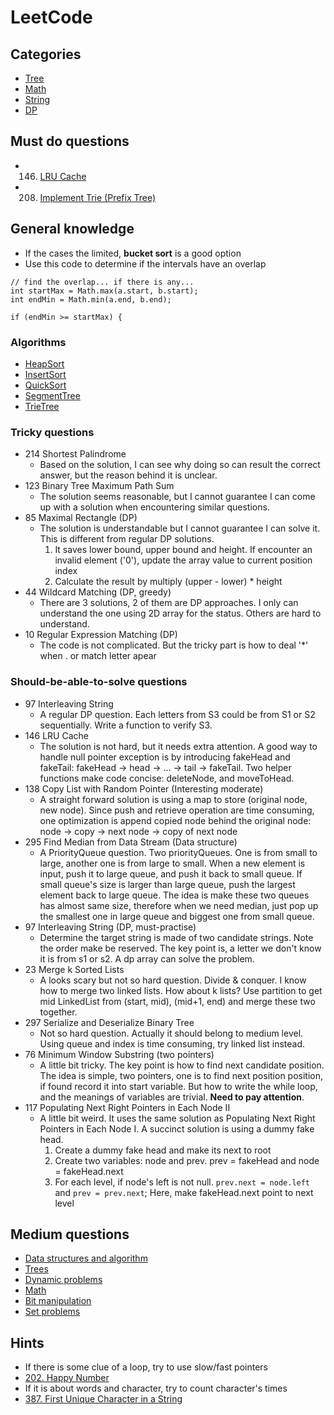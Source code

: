 # LeetCode
## Categories
- [Tree](test/com/leetcode/tree/README.md)
- [Math](test/com/leetcode/math/README.md)
- [String](test/com/leetcode/string/README.md)
- [DP](test/com/leetcode/dp/REAEME.md)

## Must do questions
- 146. [LRU Cache](https://leetcode.com/problems/lru-cache/)
- 208. [Implement Trie (Prefix Tree)](https://leetcode.com/problems/implement-trie-prefix-tree/)


## General knowledge
 * If the cases the limited,  __bucket sort__  is a good option
 * Use this code to determine if the intervals have an overlap
``` 
// find the overlap... if there is any...
int startMax = Math.max(a.start, b.start);
int endMin = Math.min(a.end, b.end);
            
if (endMin >= startMax) {
```

### Algorithms
- [HeapSort](test/com/algorithm/HeapSort.java)
- [InsertSort](test/com/algorithm/InsertSort.java)
- [QuickSort](test/com/algorithm/QuickSort.java)
- [SegmentTree](test/com/algorithm/SegmentTreeRangeSum.java)
- [TrieTree](test/com/algorithm/TrieTree.java)

### Tricky questions
 - 214 Shortest Palindrome 
      - Based on the solution, I can see why doing so can result the correct answer, but the reason behind it is unclear. 
 - 123 Binary Tree Maximum Path Sum
      - The solution seems reasonable, but I cannot guarantee I can come up with a solution when encountering similar questions. 
 - 85 Maximal Rectangle (DP)
      - The solution is understandable but I cannot guarantee I can solve it. This is different from regular DP solutions.
        1. It saves lower bound, upper bound and height. If encounter an invalid element ('0'), update the array value to current position index
        2. Calculate the result by multiply (upper - lower) * height
 - 44 Wildcard Matching (DP, greedy)
  	  - There are 3 solutions, 2 of them are DP approaches. I only can understand the one using 2D array for the status. Others are hard to understand. 
 - 10 Regular Expression Matching (DP) 
      - The code is not complicated. But the tricky part is how to deal '*' when . or match letter apear  

### Should-be-able-to-solve questions
 - 97 Interleaving String
      -  A regular DP question. Each letters from S3 could be from S1 or S2 sequentially. Write a function to verify S3. 
 - 146 LRU Cache
      - The solution is not hard, but it needs extra attention. A good way to handle null pointer exception is by introducing fakeHead and fakeTail: fakeHead -> head -> ... -> tail -> fakeTail. Two helper functions make code concise: deleteNode, and moveToHead.
 - 138 Copy List with Random Pointer (Interesting moderate) 
      - A straight forward solution is using a map to store (original node, new node). Since push and retrieve operation are time consuming, one optimization is append copied node behind the original node: node -> copy -> next node -> copy of next node
 - 295 Find Median from Data Stream (Data structure)
      - A PriorityQueue question. Two priorityQueues. One is from small to large, another one is from large to small. When a new element is input, push it to large queue, and push it back to small queue. If small queue's size is larger than large queue, push the largest element back to large queue. The idea is make these two queues has almost same size, therefore when we need median, just pop up the smallest one in large queue and biggest one from small queue. 
 - 97  Interleaving String (DP, must-practise) 
      - Determine the target string is made of two candidate strings. Note the order make be reserved. The key point is, a letter we don't know it is from s1 or s2. A dp array can solve the problem. 
 - 23  Merge k Sorted Lists
      - A looks scary but not so hard question. Divide & conquer. I know how to merge two linked lists. How about k lists? Use partition to get mid LinkedList from (start, mid), (mid+1, end) and merge these two together. 
 - 297 Serialize and Deserialize Binary Tree
      - Not so hard question. Actually it should belong to medium level. Using queue and index is time consuming, try linked list instead. 
 - 76	Minimum Window Substring (two pointers)
      - A little bit tricky. The key point is how to find next candidate position. The idea is simple, two pointers, one is to find next position position, if found record it into start variable. But how to write the while loop, and the meanings of variables are trivial. **Need to pay attention**. 
 - 117 Populating Next Right Pointers in Each Node II
      - A little bit weird. It uses the same solution as Populating Next Right Pointers in Each Node I. A succinct solution is using a dummy fake head.
        1. Create a dummy fake head and make its next to root
        2. Create two variables: node and prev. prev = fakeHead and node = fakeHead.next 
        3. For each level, if node's left is not null. `prev.next = node.left` and `prev = prev.next`; Here, make fakeHead.next point to next level
      
   
  
## Medium questions
  - [Data structures and algorithm](https://github.com/jiguan/LeetCode/tree/master/test/com/algorithm)
  - [Trees](https://github.com/jiguan/LeetCode/blob/master/test/com/leetcode/tree)
  - [Dynamic problems](https://github.com/jiguan/LeetCode/blob/master/test/com/leetcode/dp)
  - [Math](https://github.com/jiguan/LeetCode/blob/master/test/com/leetcode/math)
  - [Bit manipulation](https://github.com/jiguan/LeetCode/blob/master/test/com/leetcode/bit)
  - [Set problems](https://discuss.leetcode.com/topic/46161/a-general-approach-to-backtracking-questions-in-java-subsets-permutations-combination-sum-palindrome-partitioning)
  
## Hints
  - If there is some clue of a loop, try to use slow/fast pointers
   - [202. Happy Number](https://leetcode.com/problems/happy-number/) 
  - If it is about words and character, try to count character's times
   - [387. First Unique Character in a String](https://leetcode.com/problems/first-unique-character-in-a-string/)
